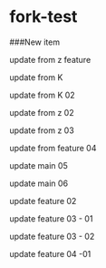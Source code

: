 # fork-test


###New item 


update from z feature

update from K

update from K 02

update from z 02

update from z 03

update from feature 04

update main 05

update main 06

update feature 02 

update feature 03 - 01

update feature 03 - 02

update feature 04 -01 

